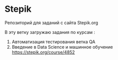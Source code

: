 # Stepik
Репозиторий для заданий с сайта Stepik.org

В эту ветку загружаю задания по курсам :
1. Автоматизация тестирования  ветка QA
2. Введение в Data Science и машинное обучение https://stepik.org/course/4852

